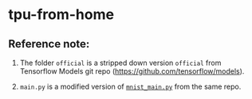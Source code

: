 # tpu-from-home



## Reference note:

1. The folder `official` is a stripped down version `official` from Tensorflow Models git repo (https://github.com/tensorflow/models).

2. `main.py` is a modified version of [`mnist_main.py`](https://github.com/tensorflow/models/blob/master/official/vision/image_classification/mnist_main.py) from the same repo.
